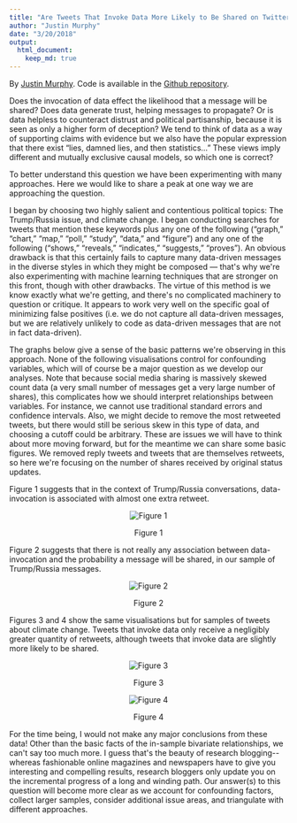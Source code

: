 ```yaml
---
title: "Are Tweets That Invoke Data More Likely to Be Shared on Twitter?"
author: "Justin Murphy"
date: "3/20/2018"
output:
  html_document:
    keep_md: true
---
```


By [Justin Murphy](http://jmrphy.net). Code is available in the [Github repository](https://github.com/jmrphy/datastories).

Does the invocation of data effect the likelihood that a message will be shared? Does data generate trust, helping messages to propagate? Or is data helpless to counteract distrust and political partisanship, because it is seen as only a higher form of deception? We tend to think of data as a way of supporting claims with evidence but we also have the popular expression that there exist “lies, damned lies, and then statistics…” These views imply different and mutually exclusive causal models, so which one is correct?

To better understand this question we have been experimenting with many approaches. Here we would like to share a peak at one way we are approaching the question.

I began by choosing two highly salient and contentious political topics: The Trump/Russia issue, and climate change. I began conducting searches for tweets that mention these keywords plus any one of the following (“graph,” “chart,” “map,” “poll,” “study”, “data,” and “figure”) and any one of the following (“shows,” “reveals,” “indicates,” “suggests,” “proves”). An obvious drawback is that this certainly fails to capture many data-driven messages in the diverse styles in which they might be composed — that's why we're also experimenting with machine learning techniques that are stronger on this front, though with other drawbacks. The virtue of this method is we know exactly what we're getting, and there's no complicated machinery to question or critique. It appears to work very well on the specific goal of minimizing false positives (i.e. we do not capture all data-driven messages, but we are relatively unlikely to code as data-driven messages that are not in fact data-driven).

The graphs below give a sense of the basic patterns we're observing in this approach. None of the following visualisations control for confounding variables, which will of course be a major question as we develop our analyses. Note that because social media sharing is massively skewed count data (a very small number of messages get a very large number of shares), this complicates how we should interpret relationships between variables. For instance, we cannot use traditional standard errors and confidence intervals. Also, we might decide to remove the most retweeted tweets, but there would still be serious skew in this type of data, and choosing a cutoff could be arbitrary. These are issues we will have to think about more moving forward, but for the meantime we can share some basic figures. We removed reply tweets and tweets that are themselves retweets, so here we're focusing on the number of shares received by original status updates.

Figure 1 suggests that in the context of Trump/Russia conversations, data-invocation is associated with almost one extra retweet. 

<div class="figure" style="text-align: center">
<img src="blog1_files/figure-html/unnamed-chunk-1-1.png" alt="Figure 1"  />
<p class="caption">Figure 1</p>
</div>

Figure 2 suggests that there is not really any association between data-invocation and the probability a message will be shared, in our sample of Trump/Russia messages.
<div class="figure" style="text-align: center">
<img src="blog1_files/figure-html/unnamed-chunk-2-1.png" alt="Figure 2"  />
<p class="caption">Figure 2</p>
</div>

Figures 3 and 4 show the same visualisations but for samples of tweets about climate change. Tweets that invoke data only receive a negligibly greater quantity of retweets, although tweets that invoke data are slightly more likely to be shared.

<div class="figure" style="text-align: center">
<img src="blog1_files/figure-html/unnamed-chunk-3-1.png" alt="Figure 3"  />
<p class="caption">Figure 3</p>
</div>

<div class="figure" style="text-align: center">
<img src="blog1_files/figure-html/unnamed-chunk-4-1.png" alt="Figure 4"  />
<p class="caption">Figure 4</p>
</div>


For the time being, I would not make any major conclusions from these data! Other than the basic facts of the in-sample bivariate relationships, we can't say too much more. I guess that's the beauty of research blogging--whereas fashionable online magazines and newspapers have to give you interesting and compelling results, research bloggers only update you on the incremental progress of a long and winding path. Our answer(s) to this question will become more clear as we account for confounding factors, collect larger samples, consider additional issue areas, and triangulate with different approaches. 
